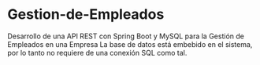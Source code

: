 # Gestion-de-Empleados
Desarrollo de una API REST con Spring Boot y MySQL para la Gestión de Empleados en una Empresa
La base de datos está embebido en el sistema, por lo tanto no requiere de una conexión SQL como tal. 
